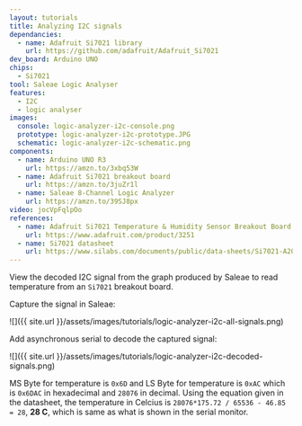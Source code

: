 ```yaml
---
layout: tutorials
title: Analyzing I2C signals
dependancies:
  - name: Adafruit Si7021 library
    url: https://github.com/adafruit/Adafruit_Si7021
dev_board: Arduino UNO
chips:
  - Si7021
tool: Saleae Logic Analyser
features:
  - I2C
  - logic analyser
images:
  console: logic-analyzer-i2c-console.png
  prototype: logic-analyzer-i2c-prototype.JPG
  schematic: logic-analyzer-i2c-schematic.png
components:
  - name: Arduino UNO R3
    url: https://amzn.to/3xbq53W
  - name: Adafruit Si7021 breakout board
    url: https://amzn.to/3juZr1l
  - name: Saleae 8-Channel Logic Analyzer
    url: https://amzn.to/39SJ8px
video: jocVpFqlpOo
references:
  - name: Adafruit Si7021 Temperature & Humidity Sensor Breakout Board
    url: https://www.adafruit.com/product/3251
  - name: Si7021 datasheet
    url: https://www.silabs.com/documents/public/data-sheets/Si7021-A20.pdf
---
```


View the decoded I2C signal from the graph produced by Saleae to read temperature from an `Si7021` breakout board.

Capture the signal in Saleae:

![]({{ site.url }}/assets/images/tutorials/logic-analyzer-i2c-all-signals.png)

Add asynchronous serial to decode the captured signal:

![]({{ site.url }}/assets/images/tutorials/logic-analyzer-i2c-decoded-signals.png)

MS Byte for temperature is `0x6D` and LS Byte for temperature is `0xAC` which is `0x6DAC` in hexadecimal and `28076` in decimal. Using the equation given in the datasheet, the temperature in Celcius is `28076*175.72 / 65536 - 46.85 = 28`, **28 C**, which is same as what is shown in the serial monitor.
